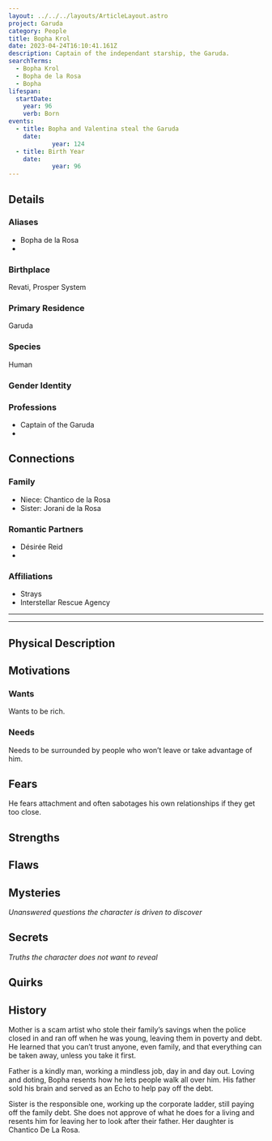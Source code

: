 ```yaml
---
layout: ../../../layouts/ArticleLayout.astro
project: Garuda
category: People
title: Bopha Krol
date: 2023-04-24T16:10:41.161Z
description: Captain of the independant starship, the Garuda.
searchTerms:
  - Bopha Krol
  - Bopha de la Rosa
  - Bopha
lifespan:
  startDate:
    year: 96
    verb: Born
events:
  - title: Bopha and Valentina steal the Garuda
    date:
            year: 124
  - title: Birth Year
    date:
            year: 96
---
```

## Details

### Aliases
* Bopha de la Rosa
*

### Birthplace

Revati, Prosper System

### Primary Residence

Garuda

### Species

Human

### Gender Identity


### Professions  
* Captain of the Garuda
* 

## Connections

### Family
* Niece: Chantico de la Rosa
* Sister: Jorani de la Rosa

### Romantic Partners
* Désirée Reid
*

### Affiliations
* Strays
* Interstellar Rescue Agency

[use double horizontal rule to add a details pane]::
_____
_____

## Physical Description

## Motivations

### Wants

Wants to be rich.

### Needs

Needs to be surrounded by people who won’t leave or take advantage of him.

## Fears

He fears attachment and often sabotages his own relationships if they get too close.

## Strengths

## Flaws

## Mysteries
*Unanswered questions the character is driven to discover*

## Secrets
*Truths the character does not want to reveal*

## Quirks

## History

Mother is a scam artist who stole their family’s savings when the police closed in and ran off when he was young, leaving them in poverty and debt. He learned that you can’t trust anyone, even family, and that everything can be taken away, unless you take it first.

Father is a kindly man, working a mindless job, day in and day out. Loving and doting, Bopha resents how he lets people walk all over him. His father sold his brain and served as an Echo to help pay off the debt.

Sister is the responsible one, working up the corporate ladder, still paying off the family debt. She does not approve of what he does for a living and resents him for leaving her to look after their father. Her daughter is Chantico De La Rosa.